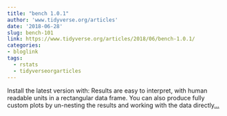 ```yaml
---
title: "bench 1.0.1"
author: 'www.tidyverse.org/articles'
date: '2018-06-28'
slug: bench-101
link: https://www.tidyverse.org/articles/2018/06/bench-1.0.1/
categories:
- bloglink
tags:
  - rstats
  - tidyverseorgarticles
---
```


Install the latest version with: Results are easy to interpret, with human readable units in a rectangular data frame. You can also produce fully custom plots by un-nesting the results and working with the data directly[... <i class="fas fa-external-link-alt"></i>](https://www.tidyverse.org/articles/2018/06/bench-1.0.1/)

